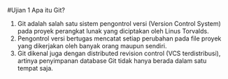 #Ujian 1
Apa itu Git?

1. Git adalah salah satu sistem pengontrol versi (Version Control System)                                                                                    
   pada proyek perangkat lunak yang diciptakan oleh Linus Torvalds.                                                                                                                                                                                                                                                                                        
2. Pengontrol versi bertugas mencatat setiap perubahan pada file
   proyek yang dikerjakan oleh banyak orang maupun sendiri.                                                                                                 
3. Git dikenal juga dengan distributed revision control (VCS terdistribusi),
   artinya penyimpanan database Git tidak hanya berada dalam satu tempat saja.
